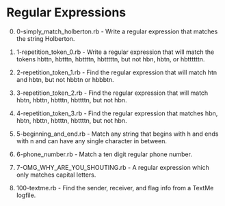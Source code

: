 # Regular Expressions

0. 0-simply_match_holberton.rb - Write a regular expression that matches the string Holberton.

1. 1-repetition_token_0.rb - Write a regular expression that will match the tokens hbttn, hbtttn, hbttttn, hbtttttn, but not hbn, hbtn, or hbttttttn.

2. 2-repetition_token_1.rb - Find the regular expression that will match htn and hbtn, but not hbbtn or hbbbtn.

3. 3-repetition_token_2.rb - Find the regular expression that will match hbtn, hbttn, hbtttn, hbttttn, but not hbn.

4. 4-repetition_token_3.rb - Find the regular expression that matches hbn, hbtn, hbttn, hbtttn, hbttttn, but not hbn.

5. 5-beginning_and_end.rb - Match any string that begins with h and ends with n and can have any single character in between.

6. 6-phone_number.rb - Match a ten digit regular phone number.

7. 7-OMG_WHY_ARE_YOU_SHOUTING.rb - A regular expression which only matches capital letters.

8. 100-textme.rb - Find the sender, receiver, and flag info from a TextMe logfile.
